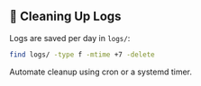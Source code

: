 ## 🧼 Cleaning Up Logs
Logs are saved per day in `logs/`:

```sh
find logs/ -type f -mtime +7 -delete
```

Automate cleanup using cron or a systemd timer.